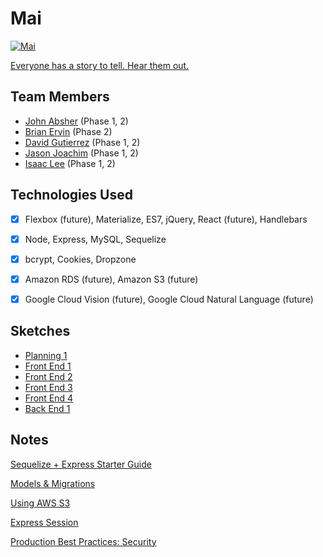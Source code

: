 # Mai

<a href="https://mai-app.herokuapp.com/" target="_blank"><img src="public/assets/images/mai_splash.png?raw=true" alt="Mai"></a>

[Everyone has a story to tell. Hear them out.](https://mai-app.herokuapp.com/)


## Team Members

- [John Absher](https://www.linkedin.com/in/johnabsher/) (Phase 1, 2)
- [Brian Ervin](https://www.linkedin.com/in/brianervinmedia/) (Phase 2)
- [David Gutierrez](https://www.linkedin.com/in/david-gutierrez-979a4a148/) (Phase 1, 2)
- [Jason Joachim](https://www.linkedin.com/in/jasonjoachim/) (Phase 1, 2)
- [Isaac Lee](https://www.linkedin.com/in/ijlee2/) (Phase 1, 2)


## Technologies Used

- [x] Flexbox (future), Materialize, ES7, jQuery, React (future), Handlebars

- [x] Node, Express, MySQL, Sequelize

- [x] bcrypt, Cookies, Dropzone

- [x] Amazon RDS (future), Amazon S3 (future)

- [x] Google Cloud Vision (future), Google Cloud Natural Language (future)


## Sketches

- [Planning 1](https://raw.githubusercontent.com/ijlee2/Mai/master/readme/planning_page01.jpg)
- [Front End 1](https://raw.githubusercontent.com/ijlee2/Mai/master/readme/front_end_page01.jpg)
- [Front End 2](https://raw.githubusercontent.com/ijlee2/Mai/master/readme/front_end_page02.jpg)
- [Front End 3](https://raw.githubusercontent.com/ijlee2/Mai/master/readme/front_end_page03.jpg)
- [Front End 4](https://raw.githubusercontent.com/ijlee2/Mai/master/readme/front_end_page04.jpg)
- [Back End 1](https://raw.githubusercontent.com/ijlee2/Mai/master/readme/back_end_page01.jpg)


## Notes

[Sequelize + Express Starter Guide](https://gist.github.com/JoeKarlsson/ebb1c714466ae3de88ae565fa9ba4779)

[Models & Migrations](https://www.duringthedrive.com/2017/05/06/models-migrations-sequelize-node/)

[Using AWS S3](https://devcenter.heroku.com/articles/s3)

[Express Session](https://github.com/expressjs/session)

[Production Best Practices: Security](https://expressjs.com/en/advanced/best-practice-security.html)